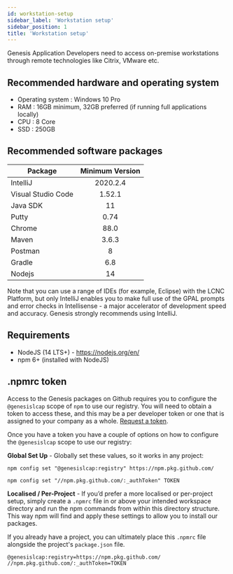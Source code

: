 ```yaml
---
id: workstation-setup
sidebar_label: 'Workstation setup'
sidebar_position: 1
title: 'Workstation setup'
---
```


Genesis Application Developers need to access on-premise workstations through remote technologies like Citrix, VMware etc.

## Recommended hardware and operating system

* Operating system : Windows 10 Pro
* RAM : 16GB minimum, 32GB preferred (if running full applications locally)
* CPU : 8 Core
* SSD : 250GB

## Recommended software packages

| Package	| Minimum Version| 
|--------------|:-----:|
| IntelliJ	| 2020.2.4|
|Visual Studio Code	| 1.52.1|
|Java SDK| 11|
| Putty	| 0.74|
| Chrome | 88.0|
| Maven	| 3.6.3|
| Postman	| 8|
| Gradle  | 6.8|
| Nodejs  |14|

Note that you can use a range of IDEs (for example, Eclipse) with the LCNC Platform, but only IntelliJ enables you to make full use of the GPAL prompts and error checks in Intellisense - a major accelerator of development speed and accuracy. Genesis strongly recommends using IntelliJ.

## Requirements

* NodeJS (14 LTS+) - https://nodejs.org/en/
* npm 6+ (installed with NodeJS)

## .npmrc token

Access to the Genesis packages on Github requires you to configure the `@genesislcap` scope of `npm` to use our
registry. You will need to obtain a token to access these, and this may be a per developer token or one that is assigned
to your company as a whole. [Request a token](https://genesis.global/contact-us/).

Once you have a token you have a couple of options on how to configure the `@genesislcap` scope to use our registry:

**Global Set Up** - Globally set these values, so it works in any project:

```shell
npm config set "@genesislcap:registry" https://npm.pkg.github.com/
```

```shell
npm config set "//npm.pkg.github.com/:_authToken" TOKEN
```

**Localised / Per-Project** - If you’d prefer a more localised or per-project setup, simply create a `.npmrc` file in or
above your intended workspace directory and run the npm commands from within this directory structure. This way npm will
find and apply these settings to allow you to install our packages.

If you already have a project, you can ultimately place this `.npmrc` file alongside the project's `package.json` file.

```shell
@genesislcap:registry=https://npm.pkg.github.com/
//npm.pkg.github.com/:_authToken=TOKEN
```